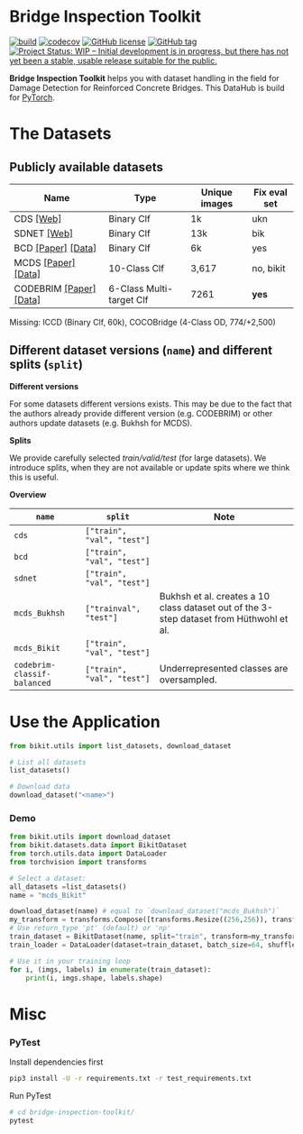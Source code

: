 # Bridge Inspection Toolkit


[![build](https://travis-ci.com/phiyodr/bridge-inspection-toolkit.svg?branch=master)](https://travis-ci.com/phiyodr/bridge-inspection-toolkit) 
[![codecov](https://codecov.io/gh/phiyodr/bridge-inspection-toolkit/branch/master/graph/badge.svg?token=U685JTKNLC)](https://codecov.io/gh/phiyodr/bridge-inspection-toolkit)
[![GitHub license](https://img.shields.io/github/license/phiyodr/bridge-inspection-toolkit.svg)](https://github.com/phiyodr/bridge-inspection-toolkit/blob/master/LICENSE) 
[![GitHub tag](https://img.shields.io/github/tag/phiyodr/bridge-inspection-toolkit.svg)](https://GitHub.com/phiyodr/bridge-inspection-toolkit/tags/)
[![Project Status: WIP – Initial development is in progress, but there has not yet been a stable, usable release suitable for the public.](https://www.repostatus.org/badges/latest/wip.svg)](https://www.repostatus.org/#wip)



**Bridge Inspection Toolkit** helps you with dataset handling in the field for Damage Detection for Reinforced Concrete Bridges.
This DataHub is build for [PyTorch](https://pytorch.org/). 

# The Datasets


## Publicly available datasets

Name      | Type        | Unique images | Fix eval set
----------|-------------|---------------|-------------
CDS   [[Web]](https://www.repository.cam.ac.uk/handle/1810/267902)    | Binary Clf  |            1k | ukn
SDNET  [[Web]](https://digitalcommons.usu.edu/all_datasets/48/)    | Binary Clf  |           13k | bik
BCD  [[Paper]](https://www.mdpi.com/2076-3417/9/14/2867)  [[Data]](https://github.com/tjdxxhy/crack-detection)   | Binary Clf  |            6k | yes
MCDS [[Paper]](https://www.researchgate.net/publication/332571358_Multi-classifier_for_Reinforced_Concrete_Bridge_Defects) [[Data]](https://zenodo.org/record/2601506)  | 10-Class Clf  | 3,617 | no, bikit
CODEBRIM [[Paper]](https://openaccess.thecvf.com/content_CVPR_2019/html/Mundt_Meta-Learning_Convolutional_Neural_Architectures_for_Multi-Target_Concrete_Defect_Classification_With_CVPR_2019_paper.html) [[Data]](https://zenodo.org/record/2620293#.YO8rj3UzZH4) | 6-Class Multi-target Clf  | 7261 | **yes** | yes

Missing:  ICCD (Binary Clf, 60k), COCOBridge (4-Class OD, 774/+2,500)

## Different dataset versions (`name`) and different splits (`split`)

**Different versions**

For some datasets different versions exists. This may be due to the fact that the authors already provide different version (e.g. CODEBRIM) or other authors update datasets (e.g. Bukhsh for MCDS). 

**Splits** 

We provide carefully selected *train/valid/test* (for large datasets). We introduce splits, when they are not available or update spits where we think this is useful. 

**Overview**


| `name`                      | `split`                               | Note |
| ----------------------------|----------------------------|-------------------------------|
| `cds`                       | `["train", "val", "test"]` |          
| `bcd`                       | `["train", "val", "test"]` |     
| `sdnet`                     | `["train", "val", "test"]` |         
| `mcds_Bukhsh`               | `["trainval", "test"]`     | Bukhsh et al. creates a 10 class dataset out of the 3-step dataset from Hüthwohl et al.  |
| `mcds_Bikit`                | `["train", "val", "test"]` |
| `codebrim-classif-balanced` | `["train", "val", "test"]` | Underrepresented classes are oversampled.  |


# Use the Application

```python
from bikit.utils import list_datasets, download_dataset

# List all datasets
list_datasets()

# Download data
download_dataset("<name>") 
```

### Demo

```python
from bikit.utils import download_dataset
from bikit.datasets.data import BikitDataset
from torch.utils.data import DataLoader
from torchvision import transforms

# Select a dataset:
all_datasets =list_datasets()
name = "mcds_Bikit"

download_dataset(name) # equal to `download_dataset("mcds_Bukhsh")` 
my_transform = transforms.Compose([transforms.Resize((256,256)), transforms.ToTensor()])
# Use return_type 'pt' (default) or 'np'
train_dataset = BikitDataset(name, split="train", transform=my_transform, return_type="pt") 
train_loader = DataLoader(dataset=train_dataset, batch_size=64, shuffle=False, num_workers=0)

# Use it in your training loop
for i, (imgs, labels) in enumerate(train_dataset):
	print(i, imgs.shape, labels.shape)
```

# Misc

### PyTest

Install dependencies first

```bash
pip3 install -U -r requirements.txt -r test_requirements.txt
```

Run PyTest

```bash
# cd bridge-inspection-toolkit/
pytest
```